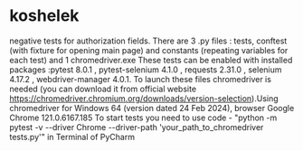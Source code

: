 # koshelek
negative tests for authorization fields. There are 3 .py files : tests, conftest (with fixture for opening main page) and constants (repeating variables for each test) and 1 chromedriver.exe
These tests can be enabled with installed packages :pytest 8.0.1 , pytest-selenium 4.1.0 , requests 2.31.0 , selenium 4.17.2 , webdriver-manager 4.0.1.
To launch these files chromedriver is needed (you can download it from official website https://chromedriver.chromium.org/downloads/version-selection).Using chromedriver for Windows 64 (version dated 24 Feb 2024), browser Google Chrome 121.0.6167.185
To start tests you need to use code - "python -m pytest -v --driver Chrome --driver-path 'your_path_to_chromedriver tests.py'" in Terminal of PyCharm
